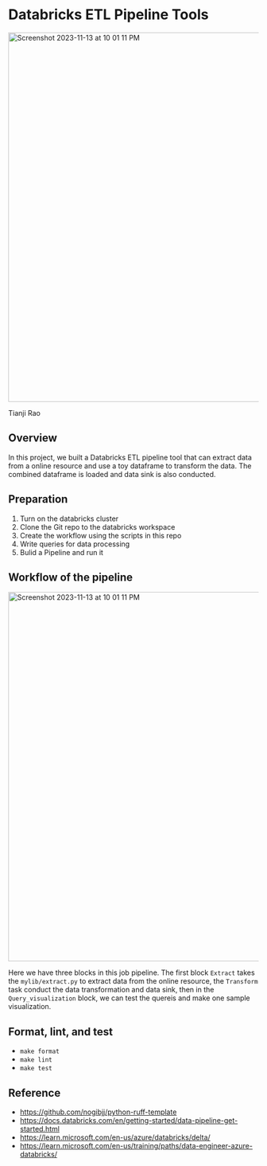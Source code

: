 # Databricks ETL Pipeline Tools
<img width="742" alt="Screenshot 2023-11-13 at 10 01 11 PM" src="https://github.com/nogibjj/TianjiRao_Pandas_Desc_Stat_Script/assets/104114843/3cfcf2fb-b997-4c25-b6dd-ea8512191f7a">

Tianji Rao

## Overview
In this project, we built a Databricks ETL pipeline tool that can extract data from a online resource and use a toy dataframe to transform the data. The combined dataframe is loaded and data sink is also conducted. 

## Preparation 
1. Turn on the databricks cluster
2. Clone the Git repo to the databricks workspace
3. Create the workflow using the scripts in this repo
4. Write queries for data processing
5. Bulid a Pipeline and run it

## Workflow of the pipeline
<img width="742" alt="Screenshot 2023-11-13 at 10 01 11 PM" src="https://github.com/nogibjj/Complex-SQL-Query-tr/assets/104114843/3dbbff6b-24fd-4cba-a509-9291b5be88cd">

Here we have three blocks in this job pipeline. The first block `Extract` takes the `mylib/extract.py` to extract data from the online resource, the `Transform` task conduct the data transformation and data sink, then in the `Query_visualization` block, we can test the quereis and make one sample visualization. 

## Format, lint, and test
- `make format`
- `make lint`
- `make test`

## Reference
- https://github.com/nogibjj/python-ruff-template
- https://docs.databricks.com/en/getting-started/data-pipeline-get-started.html
- https://learn.microsoft.com/en-us/azure/databricks/delta/
- https://learn.microsoft.com/en-us/training/paths/data-engineer-azure-databricks/

